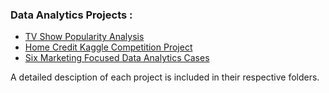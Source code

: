 ### Data Analytics Projects :

- [TV Show Popularity Analysis](https://github.com/asdelis/asdelis.github.io/tree/main/data_analytics_projects/tv_popularity_analysis)
- [Home Credit Kaggle Competition Project](https://github.com/asdelis/asdelis.github.io/tree/main/data_analytics_projects/home_credit_kaggle_competition)
- [Six Marketing Focused Data Analytics Cases](https://github.com/asdelis/asdelis.github.io/tree/main/data_analytics_projects/marketing_analytics_cases)

A detailed desciption of each project is included in their respective folders.

